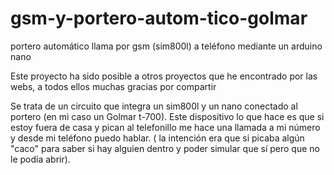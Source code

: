 # gsm-y-portero-autom-tico-golmar
portero automático llama por gsm (sim800l) a teléfono mediante un arduino nano

Este proyecto ha sido posible a otros proyectos que he encontrado por las webs, a todos ellos muchas gracias por compartir

Se trata de un circuito que integra un sim800l y un nano conectado al portero (en mi caso un Golmar t-700). Este dispositivo lo que hace es que si estoy fuera de casa y pican al telefonillo me hace una llamada a mi número y desde mi teléfono puedo hablar. ( la intención era que si picaba algún "caco" para saber si hay alguien dentro y poder simular que sí pero que no le podía abrir).
